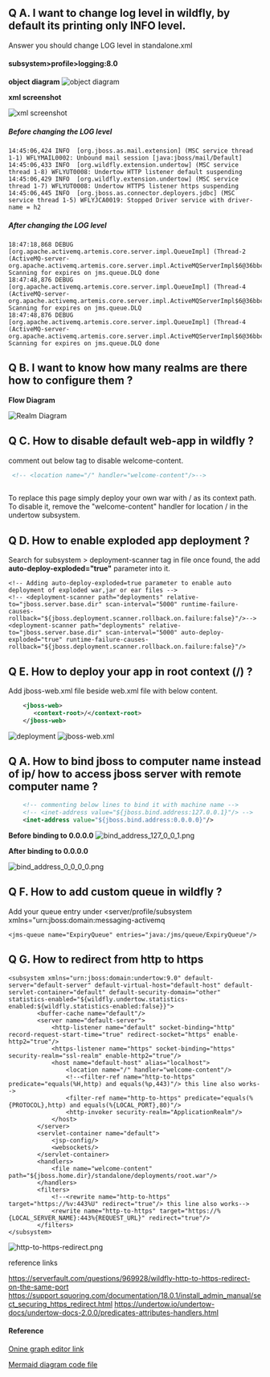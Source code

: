 ## Q A. I want to change log level in wildfly, by default its printing only INFO level.

Answer you should change LOG level in standalone.xml

#### subsystem>profile>logging:8.0
  
 **object diagram**
![object diagram](image/logger-20201028223112.png)


**xml screenshot**

![xml screenshot](image/camel_screenshot.png)

##### Before changing the LOG level
	14:45:06,424 INFO  [org.jboss.as.mail.extension] (MSC service thread 1-1) WFLYMAIL0002: Unbound mail session [java:jboss/mail/Default]
	14:45:06,433 INFO  [org.wildfly.extension.undertow] (MSC service thread 1-8) WFLYUT0008: Undertow HTTP listener default suspending
	14:45:06,429 INFO  [org.wildfly.extension.undertow] (MSC service thread 1-7) WFLYUT0008: Undertow HTTPS listener https suspending
	14:45:06,445 INFO  [org.jboss.as.connector.deployers.jdbc] (MSC service thread 1-5) WFLYJCA0019: Stopped Driver service with driver-name = h2

##### After changing the LOG level
	18:47:18,868 DEBUG [org.apache.activemq.artemis.core.server.impl.QueueImpl] (Thread-2 (ActiveMQ-server-org.apache.activemq.artemis.core.server.impl.ActiveMQServerImpl$6@36bbc347)) Scanning for expires on jms.queue.DLQ done
	18:47:48,876 DEBUG [org.apache.activemq.artemis.core.server.impl.QueueImpl] (Thread-4 (ActiveMQ-server-org.apache.activemq.artemis.core.server.impl.ActiveMQServerImpl$6@36bbc347)) Scanning for expires on jms.queue.DLQ
	18:47:48,876 DEBUG [org.apache.activemq.artemis.core.server.impl.QueueImpl] (Thread-4 (ActiveMQ-server-org.apache.activemq.artemis.core.server.impl.ActiveMQServerImpl$6@36bbc347)) Scanning for expires on jms.queue.DLQ done

## Q B. I want to know how many realms are there how to configure them ?

**Flow Diagram**

![Realm Diagram](image/realm.png)

## Q C. How to disable default web-app in wildfly ?

comment out below tag to disable welcome-content.

```html
 <!-- <location name="/" handler="welcome-content"/>-->
  
```
To replace this page simply deploy your own war with / as its context path.
To disable it, remove the "welcome-content" handler for location / in the undertow subsystem.

## Q D. How to enable exploded app deployment ?

Search for subsystem > deployment-scanner tag in file once found, the add **auto-deploy-exploded="true"** parameter into it.

	<!-- Adding auto-deploy-exploded=true parameter to enable auto deployment of exploded war,jar or ear files -->
	<!-- <deployment-scanner path="deployments" relative-to="jboss.server.base.dir" scan-interval="5000" runtime-failure-causes-rollback="${jboss.deployment.scanner.rollback.on.failure:false}"/>-->
	<deployment-scanner path="deployments" relative-to="jboss.server.base.dir" scan-interval="5000" auto-deploy-exploded="true" runtime-failure-causes-rollback="${jboss.deployment.scanner.rollback.on.failure:false}"/>
		 

## Q E. How to deploy your app in root context (/) ?

Add jboss-web.xml file beside web.xml file with below content.
```xml
	<jboss-web>
	   <context-root>/</context-root>
	</jboss-web>
```

![deployment](image/deployment.png)	
![jboss-web.xml](image/jboss-web_xml.png)	 

## Q A. How to bind jboss to computer name instead of ip/ how to access jboss server with remote computer name ?

```xml
	<!-- commenting below lines to bind it with machine name -->
	<!-- <inet-address value="${jboss.bind.address:127.0.0.1}"/> -->
	<inet-address value="${jboss.bind.address:0.0.0.0}"/>
```

**Before binding to 0.0.0.0**
![bind_address_127_0_0_1.png](image/bind_address_127_0_0_1.png)

**After binding to 0.0.0.0**

![bind_address_0_0_0_0.png](image/bind_address_0_0_0_0.png)

## Q F. How to add custom queue in wildfly ?

Add your queue entry under <server/profile/subsystem xmlns="urn:jboss:domain:messaging-activemq

	<jms-queue name="ExpiryQueue" entries="java:/jms/queue/ExpiryQueue"/>
	
## Q G. How to redirect from http to https

	<subsystem xmlns="urn:jboss:domain:undertow:9.0" default-server="default-server" default-virtual-host="default-host" default-servlet-container="default" default-security-domain="other" statistics-enabled="${wildfly.undertow.statistics-enabled:${wildfly.statistics-enabled:false}}">
            <buffer-cache name="default"/>
            <server name="default-server">
                <http-listener name="default" socket-binding="http" record-request-start-time="true" redirect-socket="https" enable-http2="true"/>
                <https-listener name="https" socket-binding="https" security-realm="ssl-realm" enable-http2="true"/>
                <host name="default-host" alias="localhost">
                    <location name="/" handler="welcome-content"/>
                    <!--<filter-ref name="http-to-https" predicate="equals(%H,http) and equals(%p,443)"/> this line also works-->
					<filter-ref name="http-to-https" predicate="equals(%{PROTOCOL},http) and equals(%{LOCAL_PORT},80)"/>
                    <http-invoker security-realm="ApplicationRealm"/>
                </host>
            </server>
            <servlet-container name="default">
                <jsp-config/>
                <websockets/>
            </servlet-container>
            <handlers>
                <file name="welcome-content" path="${jboss.home.dir}/standalone/deployments/root.war"/>
            </handlers>
            <filters>
                <!--<rewrite name="http-to-https" target="https://%v:443%U" redirect="true"/> this line also works-->
				<rewrite name="http-to-https" target="https://%{LOCAL_SERVER_NAME}:443%{REQUEST_URL}" redirect="true"/>
            </filters>
    </subsystem>
	
![http-to-https-redirect.png](image/http-to-https-redirect.png)

	
reference links

https://serverfault.com/questions/969928/wildfly-http-to-https-redirect-on-the-same-port
https://support.squoring.com/documentation/18.0.1/install_admin_manual/sect_securing_https_redirect.html
https://undertow.io/undertow-docs/undertow-docs-2.0.0/predicates-attributes-handlers.html
		
#### Reference
 
[Onine graph editor link](https://mermaid-js.github.io/mermaid-live-editor)

[Mermaid diagram code file ](diagram_mermaid_code.txt)
	

